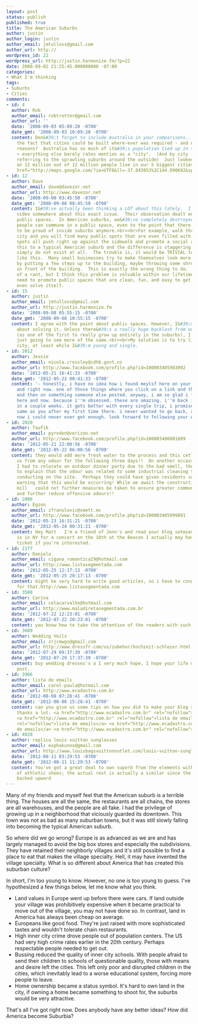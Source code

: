 ```yaml
---
layout: post
status: publish
published: true
title: The American Suburbs
author: justin
author_login: justin
author_email: jmtulloss@gmail.com
author_url: http://
wordpress_id: 22
wordpress_url: http://justin.harmonize.fm/?p=22
date: 2008-09-02 21:25:45.000000000 -07:00
categories:
- What I'm thinking
tags:
- Suburbs
- Cities
comments:
- id: 4
  author: Rob
  author_email: robtrotter@gmail.com
  author_url: ''
  date: '2008-09-03 05:09:20 -0700'
  date_gmt: '2008-09-03 10:09:20 -0700'
  content: Don&#39;t forget to include Australia in your comparisons..   <br>Possibly
    the fact that cities could be built where-ever was required - and not for historical
    reasons?  Australia has so much of it&#39;s population tied up in the state capitals
    - everything else barely rates mention as a "city".  (And by city - I&#39;m mainly
    referring to the sprawling suburbs around the outside)  Just looked up wikipedia
    an 12 million out of 12 million people live in our 5 biggest cities!<br><br><br><a
    href="http://maps.google.com/?ie=UTF8&ll=-37.843953%2C144.990692&spn=0.366009%2C0.700378&t=k&z=11">http://maps.google.com/?ie=UTF8&ll=-37.843953,1...</a>
- id: 12
  author: Dave
  author_email: dave@davezor.net
  author_url: http://www.davezor.net
  date: '2008-09-08 03:45:50 -0700'
  date_gmt: '2008-09-08 08:45:50 -0700'
  content: I&#39;ve actually been thinking a LOT about this lately.  I watched a TED
    video somewhere about this exact issue.  Their observation dealt entirely with
    public spaces.  In American suburbs, we&#39;ve completely destroyed the idea that
    people can commune in a public space, even to the point that there isn&#39;t anyplace
    to be proud of inside suburbs anymore.<br><br>For example, walk through a European
    city and you will find many public spots that are even filled with shopping spots.  These
    spots all push right up against the sidewalk and promote a social atmosphere.  Contrast
    this to a typical American suburb and the difference is staggering.  These spots
    simply do not exist at all.  The trouble is, it would be TRIVIAL to have places
    like this.  Many small businesses try to make themselves look more professional
    by putting a few steps up to the building, maybe throwing some shrubs or plants
    in front of the building.  This is exactly the wrong thing to do.  <br><br>A bit
    of a rant, but I think this problem is solvable within our lifetimes.  We just
    need to promote public spaces that are clean, fun, and easy to get to.  It might
    even solve itself.
- id: 15
  author: justin
  author_email: jmtulloss@gmail.com
  author_url: http://justin.harmonize.fm
  date: '2008-09-08 05:55:15 -0700'
  date_gmt: '2008-09-08 10:55:15 -0700'
  content: I agree with the point about public spaces. However, I&#39;m not so optimistic
    about solving it. Unless there&#39;s a really huge backlash from our generation
    (as one of the first to really grow up entirely in the suburbs), I think we&#39;re
    just going to see more of the same.<br><br>My solution is to try living in the
    city, at least while I&#39;m young and single.
- id: 2012
  author: Jessie
  author_email: nicola.crossley@cdhb.govt.nz
  author_url: http://www.facebook.com/profile.php?id=100003405983092
  date: '2012-05-21 16:41:33 -0700'
  date_gmt: '2012-05-22 00:41:33 -0700'
  content: '- honestly, i have no idea how i found meylsf here on your blog today
    and right now. one of those things where you click on a link and then on another
    and then on something someone else posted. anyway, i am so glad i found meylsf
    here and now. because i''m obsessed. these are amazing. i''m back in nyc again
    in a couple weeks. it gets better with every single trip, i promise. i felt the
    same as you after my first time there. i never wanted to go back, actually. but
    now i could never ever get enough. look forward to following your work.'
- id: 2020
  author: Taufik
  author_email: pyrodon@verizon.net
  author_url: http://www.facebook.com/profile.php?id=100003406001609
  date: '2012-05-21 22:00:56 -0700'
  date_gmt: '2012-05-22 06:00:56 -0700'
  content: they would add more fresh water to the process and this cetlainry freed
    us from any odour for the following three days!!  On another occassion, after
    I had to relocate an outdoor dinner party due to the bad smell, they were able
    to explain that the odour was related to some industrial cleaning they had been
    conducting on the site.  Perhaps they could have given residents some advance
    warning that this would be occurring! While we await the construction of the new
    mill   could not further measures be taken to ensure greater community consultation
    and further reduce offensive odours!!
- id: 2086
  author: Egzon
  author_email: zfranulovic@smett.mc
  author_url: http://www.facebook.com/profile.php?id=100003405999891
  date: '2012-05-23 16:31:21 -0700'
  date_gmt: '2012-05-24 00:31:21 -0700'
  content: Hey Matt   I'm a friend of Jenn's and read your blog sotmiemes.  Ani DiFranco
    is in NY for a concert on the 18th at the Beacon I actually may have an extra
    ticket if you're interested.
- id: 2177
  author: Daniela
  author_email: cigana_romantica29@hotmail.com
  author_url: http://www.listasegmentada.com
  date: '2012-05-25 12:17:13 -0700'
  date_gmt: '2012-05-25 20:17:13 -0700'
  content: might be very hard to write good articles, so i have to congratulate you
    for that.http://www.listasegmentada.com
- id: 3508
  author: Carina
  author_email: celacarvalho@hotmail.com
  author_url: http://www.maladiretasegmentada.com.br
  date: '2012-07-22 12:23:01 -0700'
  date_gmt: '2012-07-22 20:23:01 -0700'
  content: you know how to take the attention of the readers with such good ideas.http://www.maladiretasegmentada.com.br
- id: 3689
  author: Wedding Veils
  author_email: zrjcmwgs@gmail.com
  author_url: http://www.dressfr.com/us/zubehor/hochzeit-schleier.html
  date: '2012-07-29 09:37:39 -0700'
  date_gmt: '2012-07-29 17:37:39 -0700'
  content: buy wedding dresses's a I very much hope, I hope your life more wonderful
    post.
- id: 3966
  author: lista de emails
  author_email: carol-paula@hotmail.com
  author_url: http://www.ecadastro.com.br
  date: '2012-08-08 07:28:41 -0700'
  date_gmt: '2012-08-08 15:28:41 -0700'
  content: can you give us some tips on how you did to make your blog so popular?
    thanks a lot. <a href="http://www.ecadastro.com.br" rel="nofollow">lista de emails</a>
    <a href="http://www.ecadastro.com.br" rel="nofollow">lista de emails</a> <a href="http://www.ecadastro.com.br"
    rel="nofollow">lista de emails</a> <a href="http://www.ecadastro.com.br" rel="nofollow">lista
    de emails</a> <a href="http://www.ecadastro.com.br" rel="nofollow">lista de emails</a>
- id: 4028
  author: replica louis vuitton sunglasses
  author_email: exphakunex@gmail.com
  author_url: http://www.louisbagsvuittonoutlet.com/louis-vuitton-sunglasses-c-2.html
  date: '2012-08-11 03:29:53 -0700'
  date_gmt: '2012-08-11 11:29:53 -0700'
  content: You've got a great deal to own superb from the elements within these types
    of athletic shoes; the actual rest is actually a similar since the aged types
    backed upward
---
```

Many of my friends and myself feel that the American suburb is a terrible thing. The houses are all the same, the restaurants are all chains, the stores are all warehouses, and the people are all fake. I had the privilege of growing up in a neighborhood that viciously guarded its downtown. This town was not as bad as many suburban towns, but it was still slowly falling into becoming the typical American suburb.

So where did we go wrong? Europe is as advanced as we are and has largely managed to avoid the big box stores and especially the subdivisions. They have retained their neighborly villages and it's still possible to find a place to eat that makes the village specialty. Hell, it may have invented the village specialty. What is so different about America that has created this suburban culture?

In short, I'm too young to know. However, no one is too young to guess. I've hypothesized a few things below, let me know what you think.
<ul>
	<li>Land values in Europe went up before there were cars. If land outside your village was prohibitively expensive when it became practical to move out of the village, you may not have done so. In contrast, land in America has always been cheap on average.</li>
	<li>Europeans like good food. They're just raised with more sophisticated tastes and wouldn't tolerate chain restaurants.</li>
	<li>High inner city crime drove people out of population centers. The US had very high crime rates earlier in the 20th century. Perhaps respectable people needed to get out.</li>
	<li>Bussing reduced the quality of inner city schools. With people afraid to send their children to schools of questionable quality, those with means and desire left the cities. This left only poor and disrupted children in the cities, which inevitably lead to a worse educational system, forcing more people to leave.</li>
	<li>Home ownership became a status symbol. It's hard to own land in the city, if owning a home became something to shoot for, the suburbs would be very attractive.</li>
</ul>
That's all I've got right now. Does anybody have any better ideas? How did America become Suburbia?

